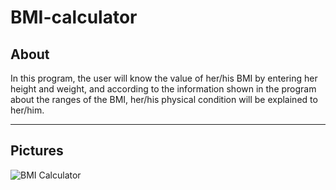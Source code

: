 # BMI-calculator
## About
In this program, the user will know the value of her/his BMI by entering her height and weight, and according to the information shown in the program about the ranges of the BMI, her/his physical condition will be explained to her/him.
***
## Pictures
![BMI Calculator](https://github.com/arimoa/BMI-calculator/assets/134084996/ef5b9935-0d88-462d-b93c-2e003e891329)
